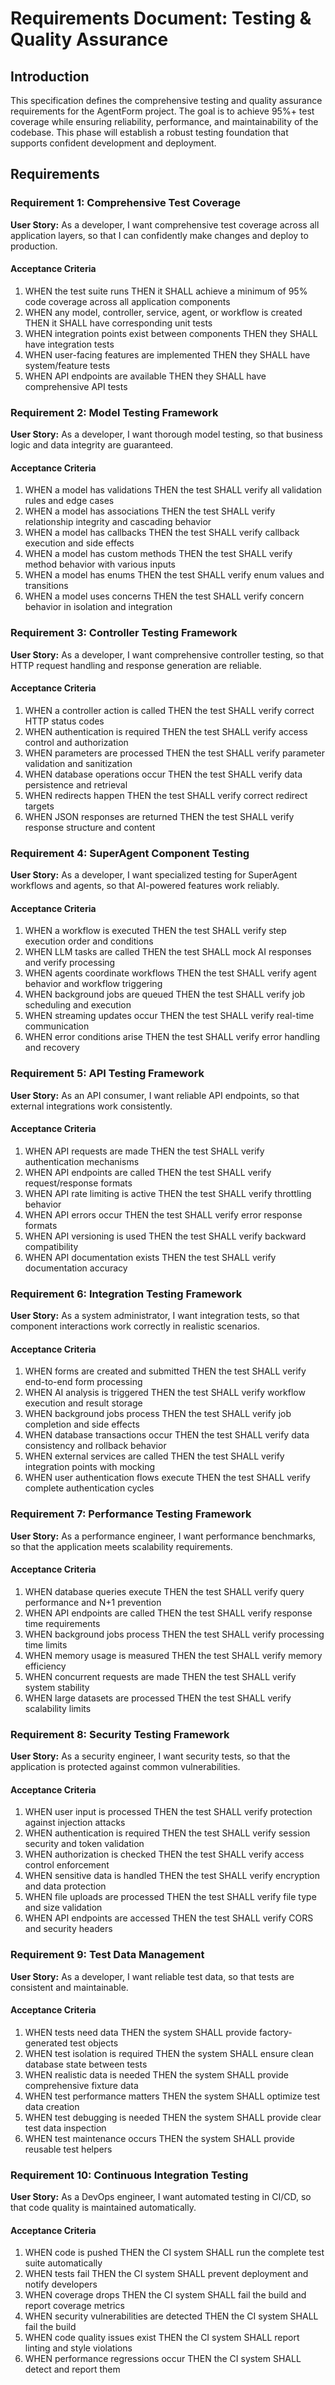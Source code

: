 # Requirements Document: Testing & Quality Assurance

## Introduction

This specification defines the comprehensive testing and quality assurance requirements for the AgentForm project. The goal is to achieve 95%+ test coverage while ensuring reliability, performance, and maintainability of the codebase. This phase will establish a robust testing foundation that supports confident development and deployment.

## Requirements

### Requirement 1: Comprehensive Test Coverage

**User Story:** As a developer, I want comprehensive test coverage across all application layers, so that I can confidently make changes and deploy to production.

#### Acceptance Criteria

1. WHEN the test suite runs THEN it SHALL achieve a minimum of 95% code coverage across all application components
2. WHEN any model, controller, service, agent, or workflow is created THEN it SHALL have corresponding unit tests
3. WHEN integration points exist between components THEN they SHALL have integration tests
4. WHEN user-facing features are implemented THEN they SHALL have system/feature tests
5. WHEN API endpoints are available THEN they SHALL have comprehensive API tests

### Requirement 2: Model Testing Framework

**User Story:** As a developer, I want thorough model testing, so that business logic and data integrity are guaranteed.

#### Acceptance Criteria

1. WHEN a model has validations THEN the test SHALL verify all validation rules and edge cases
2. WHEN a model has associations THEN the test SHALL verify relationship integrity and cascading behavior
3. WHEN a model has callbacks THEN the test SHALL verify callback execution and side effects
4. WHEN a model has custom methods THEN the test SHALL verify method behavior with various inputs
5. WHEN a model has enums THEN the test SHALL verify enum values and transitions
6. WHEN a model uses concerns THEN the test SHALL verify concern behavior in isolation and integration

### Requirement 3: Controller Testing Framework

**User Story:** As a developer, I want comprehensive controller testing, so that HTTP request handling and response generation are reliable.

#### Acceptance Criteria

1. WHEN a controller action is called THEN the test SHALL verify correct HTTP status codes
2. WHEN authentication is required THEN the test SHALL verify access control and authorization
3. WHEN parameters are processed THEN the test SHALL verify parameter validation and sanitization
4. WHEN database operations occur THEN the test SHALL verify data persistence and retrieval
5. WHEN redirects happen THEN the test SHALL verify correct redirect targets
6. WHEN JSON responses are returned THEN the test SHALL verify response structure and content

### Requirement 4: SuperAgent Component Testing

**User Story:** As a developer, I want specialized testing for SuperAgent workflows and agents, so that AI-powered features work reliably.

#### Acceptance Criteria

1. WHEN a workflow is executed THEN the test SHALL verify step execution order and conditions
2. WHEN LLM tasks are called THEN the test SHALL mock AI responses and verify processing
3. WHEN agents coordinate workflows THEN the test SHALL verify agent behavior and workflow triggering
4. WHEN background jobs are queued THEN the test SHALL verify job scheduling and execution
5. WHEN streaming updates occur THEN the test SHALL verify real-time communication
6. WHEN error conditions arise THEN the test SHALL verify error handling and recovery

### Requirement 5: API Testing Framework

**User Story:** As an API consumer, I want reliable API endpoints, so that external integrations work consistently.

#### Acceptance Criteria

1. WHEN API requests are made THEN the test SHALL verify authentication mechanisms
2. WHEN API endpoints are called THEN the test SHALL verify request/response formats
3. WHEN API rate limiting is active THEN the test SHALL verify throttling behavior
4. WHEN API errors occur THEN the test SHALL verify error response formats
5. WHEN API versioning is used THEN the test SHALL verify backward compatibility
6. WHEN API documentation exists THEN the test SHALL verify documentation accuracy

### Requirement 6: Integration Testing Framework

**User Story:** As a system administrator, I want integration tests, so that component interactions work correctly in realistic scenarios.

#### Acceptance Criteria

1. WHEN forms are created and submitted THEN the test SHALL verify end-to-end form processing
2. WHEN AI analysis is triggered THEN the test SHALL verify workflow execution and result storage
3. WHEN background jobs process THEN the test SHALL verify job completion and side effects
4. WHEN database transactions occur THEN the test SHALL verify data consistency and rollback behavior
5. WHEN external services are called THEN the test SHALL verify integration points with mocking
6. WHEN user authentication flows execute THEN the test SHALL verify complete authentication cycles

### Requirement 7: Performance Testing Framework

**User Story:** As a performance engineer, I want performance benchmarks, so that the application meets scalability requirements.

#### Acceptance Criteria

1. WHEN database queries execute THEN the test SHALL verify query performance and N+1 prevention
2. WHEN API endpoints are called THEN the test SHALL verify response time requirements
3. WHEN background jobs process THEN the test SHALL verify processing time limits
4. WHEN memory usage is measured THEN the test SHALL verify memory efficiency
5. WHEN concurrent requests are made THEN the test SHALL verify system stability
6. WHEN large datasets are processed THEN the test SHALL verify scalability limits

### Requirement 8: Security Testing Framework

**User Story:** As a security engineer, I want security tests, so that the application is protected against common vulnerabilities.

#### Acceptance Criteria

1. WHEN user input is processed THEN the test SHALL verify protection against injection attacks
2. WHEN authentication is required THEN the test SHALL verify session security and token validation
3. WHEN authorization is checked THEN the test SHALL verify access control enforcement
4. WHEN sensitive data is handled THEN the test SHALL verify encryption and data protection
5. WHEN file uploads are processed THEN the test SHALL verify file type and size validation
6. WHEN API endpoints are accessed THEN the test SHALL verify CORS and security headers

### Requirement 9: Test Data Management

**User Story:** As a developer, I want reliable test data, so that tests are consistent and maintainable.

#### Acceptance Criteria

1. WHEN tests need data THEN the system SHALL provide factory-generated test objects
2. WHEN test isolation is required THEN the system SHALL ensure clean database state between tests
3. WHEN realistic data is needed THEN the system SHALL provide comprehensive fixture data
4. WHEN test performance matters THEN the system SHALL optimize test data creation
5. WHEN test debugging is needed THEN the system SHALL provide clear test data inspection
6. WHEN test maintenance occurs THEN the system SHALL provide reusable test helpers

### Requirement 10: Continuous Integration Testing

**User Story:** As a DevOps engineer, I want automated testing in CI/CD, so that code quality is maintained automatically.

#### Acceptance Criteria

1. WHEN code is pushed THEN the CI system SHALL run the complete test suite automatically
2. WHEN tests fail THEN the CI system SHALL prevent deployment and notify developers
3. WHEN coverage drops THEN the CI system SHALL fail the build and report coverage metrics
4. WHEN security vulnerabilities are detected THEN the CI system SHALL fail the build
5. WHEN code quality issues exist THEN the CI system SHALL report linting and style violations
6. WHEN performance regressions occur THEN the CI system SHALL detect and report them
